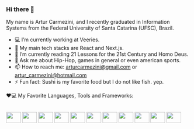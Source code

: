 ### Hi there 👋

My name is Artur Carmezini, and I recently graduated in Information Systems from the Federal University of Santa Catarina (UFSC), Brazil.

- 💻 I’m currently working at Veeries.
- 🌱 My main tech stacks are React and Next.js.
- 👯 I’m currently reading 21 Lessons for the 21st Century and Homo Deus.
- 💬 Ask me about Hip-Hop, games in general or even american sports.
- 📫 How to reach me: arturcarmezini@gmail.com or artur_carmezini@hotmail.com
- ⚡ Fun fact: Sushi is my favorite food but I do not like fish. yep.

❤️💻 My Favorite Languages, Tools and Frameworks: 
<div style="display: inline_block"><br>
  <img align="center" height="30" width="40" src="https://cdn.jsdelivr.net/gh/devicons/devicon/icons/python/python-original-wordmark.svg" />
  <img align="center" height="30" width="40" src="https://cdn.jsdelivr.net/gh/devicons/devicon/icons/react/react-original-wordmark.svg" />
  <img align="center" height="30" width="40" src="https://cdn.jsdelivr.net/gh/devicons/devicon/icons/javascript/javascript-original.svg" />
  <img align="center" height="30" width="40" src="https://cdn.jsdelivr.net/gh/devicons/devicon/icons/swift/swift-original.svg" />
  <img align="center" height="30" width="40" src="https://cdn.jsdelivr.net/gh/devicons/devicon/icons/r/r-original.svg" />
  <img align="center" height="30" width="40" src="https://cdn.jsdelivr.net/gh/devicons/devicon/icons/nodejs/nodejs-original.svg" />
  <img align="center" height="30" width="40" src="https://cdn.jsdelivr.net/gh/devicons/devicon/icons/pandas/pandas-original-wordmark.svg" />
  <img align="center" height="30" width="40" src="https://cdn.jsdelivr.net/gh/devicons/devicon/icons/mongodb/mongodb-original-wordmark.svg" />
  <img align="center" height="30" width="40" src="https://cdn.jsdelivr.net/gh/devicons/devicon/icons/arduino/arduino-original-wordmark.svg" />
  <img align="center" height="30" width="40" src="https://cdn.jsdelivr.net/gh/devicons/devicon/icons/vscode/vscode-original-wordmark.svg" />
  <img align="center" height="30" width="40" src="https://cdn.jsdelivr.net/gh/devicons/devicon/icons/xcode/xcode-original.svg" />


  
